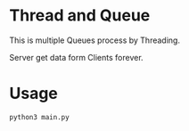 # Thread and Queue

This is multiple Queues process by Threading.

Server get data form Clients forever. 

# Usage
```bash
python3 main.py
```

